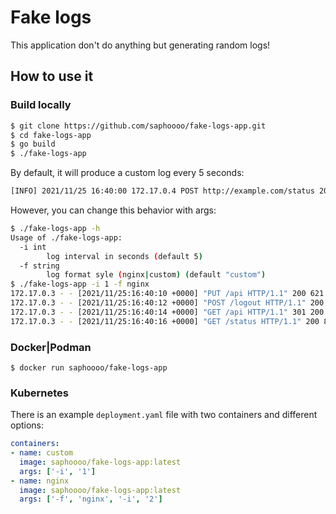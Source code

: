 # Fake logs

This application don't do anything but generating random logs!

## How to use it

### Build locally

```bash
$ git clone https://github.com/saphoooo/fake-logs-app.git
$ cd fake-logs-app
$ go build
$ ./fake-logs-app
```

By default, it will produce a custom log every 5 seconds:

```bash
[INFO] 2021/11/25 16:40:00 172.17.0.4 POST http://example.com/status 200 -- 106.26.105.79 Mozilla/5.0 (Macintosh; Intel Mac OS X 10.15; rv:94.0) AppleWebKit/605.1.15 (KHTML, like Gecko) Version/15.1 Safari/605.1.15
```

However, you can change this behavior with args:

```bash
$ ./fake-logs-app -h
Usage of ./fake-logs-app:
  -i int
    	log interval in seconds (default 5)
  -f string
    	log format syle (nginx|custom) (default "custom")
$ ./fake-logs-app -i 1 -f nginx
172.17.0.3 - - [2021/11/25:16:40:10 +0000] "PUT /api HTTP/1.1" 200 621 "http://example.com/" "curl/7.74.0" "89.77.53.67"
172.17.0.3 - - [2021/11/25:16:40:12 +0000] "POST /logout HTTP/1.1" 200 364 "http://example.com/" "Mozilla/5.0 (Macintosh; Intel Mac OS X 10.15; rv:94.0) Gecko/20100101 Firefox/94.0" "89.121.60.251"
172.17.0.3 - - [2021/11/25:16:40:14 +0000] "GET /api HTTP/1.1" 301 200 "http://example.com/" "Mozilla/5.0 (Macintosh; Intel Mac OS X 10.15; rv:94.0) Gecko/20100101 Firefox/94.0" "251.219.14.168"
172.17.0.3 - - [2021/11/25:16:40:16 +0000] "GET /status HTTP/1.1" 200 821 "http://example.com/" "Mozilla/5.0 (Macintosh; Intel Mac OS X 10.15; rv:94.0) AppleWebKit/537.36 (KHTML, like Gecko) Chrome/96.0.4664.55 Safari/537.36" "242.48.39.127"
```

### Docker|Podman

```
$ docker run saphoooo/fake-logs-app
```

### Kubernetes

There is an example `deployment.yaml` file with two containers and different options:

```yaml
containers:
- name: custom
  image: saphoooo/fake-logs-app:latest
  args: ['-i', '1']
- name: nginx
  image: saphoooo/fake-logs-app:latest
  args: ['-f', 'nginx', '-i', '2']
```